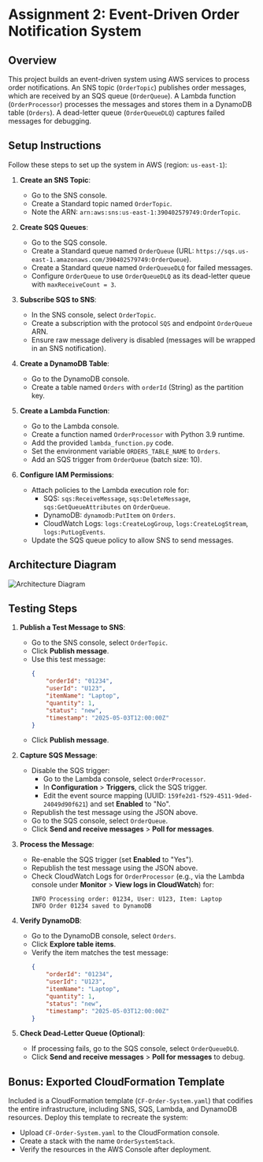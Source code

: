 # Assignment 2: Event-Driven Order Notification System

## Overview
This project builds an event-driven system using AWS services to process order notifications. An SNS topic (`OrderTopic`) publishes order messages, which are received by an SQS queue (`OrderQueue`). A Lambda function (`OrderProcessor`) processes the messages and stores them in a DynamoDB table (`Orders`). A dead-letter queue (`OrderQueueDLQ`) captures failed messages for debugging.

## Setup Instructions
Follow these steps to set up the system in AWS (region: `us-east-1`):

1. **Create an SNS Topic**:
   - Go to the SNS console.
   - Create a Standard topic named `OrderTopic`.
   - Note the ARN: `arn:aws:sns:us-east-1:390402579749:OrderTopic`.

2. **Create SQS Queues**:
   - Go to the SQS console.
   - Create a Standard queue named `OrderQueue` (URL: `https://sqs.us-east-1.amazonaws.com/390402579749:OrderQueue`).
   - Create a Standard queue named `OrderQueueDLQ` for failed messages.
   - Configure `OrderQueue` to use `OrderQueueDLQ` as its dead-letter queue with `maxReceiveCount = 3`.

3. **Subscribe SQS to SNS**:
   - In the SNS console, select `OrderTopic`.
   - Create a subscription with the protocol `SQS` and endpoint `OrderQueue` ARN.
   - Ensure raw message delivery is disabled (messages will be wrapped in an SNS notification).

4. **Create a DynamoDB Table**:
   - Go to the DynamoDB console.
   - Create a table named `Orders` with `orderId` (String) as the partition key.

5. **Create a Lambda Function**:
   - Go to the Lambda console.
   - Create a function named `OrderProcessor` with Python 3.9 runtime.
   - Add the provided `lambda_function.py` code.
   - Set the environment variable `ORDERS_TABLE_NAME` to `Orders`.
   - Add an SQS trigger from `OrderQueue` (batch size: 10).

6. **Configure IAM Permissions**:
   - Attach policies to the Lambda execution role for:
     - SQS: `sqs:ReceiveMessage`, `sqs:DeleteMessage`, `sqs:GetQueueAttributes` on `OrderQueue`.
     - DynamoDB: `dynamodb:PutItem` on `Orders`.
     - CloudWatch Logs: `logs:CreateLogGroup`, `logs:CreateLogStream`, `logs:PutLogEvents`.
   - Update the SQS queue policy to allow SNS to send messages.

## Architecture Diagram
![Architecture Diagram](architecture_diagram.png)

## Testing Steps
1. **Publish a Test Message to SNS**:
   - Go to the SNS console, select `OrderTopic`.
   - Click **Publish message**.
   - Use this test message:
     ```json
     {
         "orderId": "01234",
         "userId": "U123",
         "itemName": "Laptop",
         "quantity": 1,
         "status": "new",
         "timestamp": "2025-05-03T12:00:00Z"
     }
     ```
   - Click **Publish message**.

2. **Capture SQS Message**:
   - Disable the SQS trigger:
     - Go to the Lambda console, select `OrderProcessor`.
     - In **Configuration** > **Triggers**, click the SQS trigger.
     - Edit the event source mapping (UUID: `159fe2d1-f529-4511-9ded-24049d90f621`) and set **Enabled** to "No".
   - Republish the test message using the JSON above.
   - Go to the SQS console, select `OrderQueue`.
   - Click **Send and receive messages** > **Poll for messages**.
3. **Process the Message**:
   - Re-enable the SQS trigger (set **Enabled** to "Yes").
   - Republish the test message using the JSON above.
   - Check CloudWatch Logs for `OrderProcessor` (e.g., via the Lambda console under **Monitor** > **View logs in CloudWatch**) for:
     ```
     INFO Processing order: 01234, User: U123, Item: Laptop
     INFO Order 01234 saved to DynamoDB
     ```

4. **Verify DynamoDB**:
   - Go to the DynamoDB console, select `Orders`.
   - Click **Explore table items**.
   - Verify the item matches the test message:
     ```json
     {
         "orderId": "01234",
         "userId": "U123",
         "itemName": "Laptop",
         "quantity": 1,
         "status": "new",
         "timestamp": "2025-05-03T12:00:00Z"
     }
     ```

5. **Check Dead-Letter Queue (Optional)**:
   - If processing fails, go to the SQS console, select `OrderQueueDLQ`.
   - Click **Send and receive messages** > **Poll for messages** to debug.

## Bonus: Exported CloudFormation Template
Included is a CloudFormation template (`CF-Order-System.yaml`) that codifies the entire infrastructure, including SNS, SQS, Lambda, and DynamoDB resources. Deploy this template to recreate the system:
- Upload `CF-Order-System.yaml` to the CloudFormation console.
- Create a stack with the name `OrderSystemStack`.
- Verify the resources in the AWS Console after deployment.
